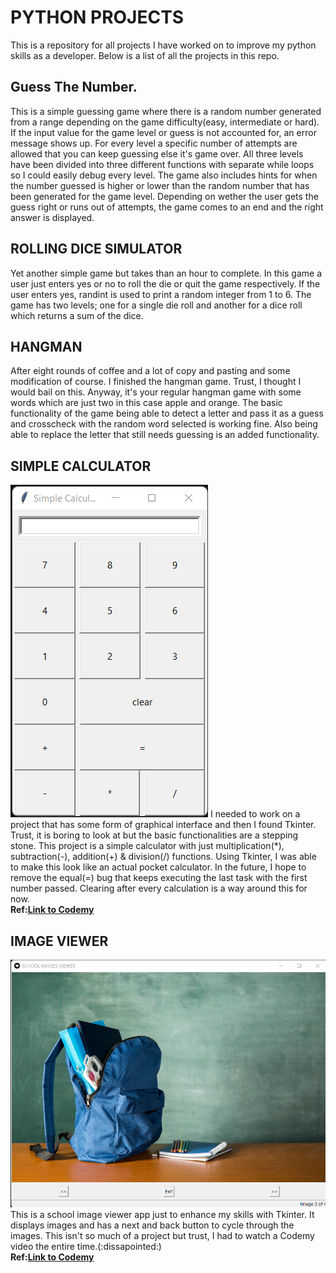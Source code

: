 # PYTHON PROJECTS
This is a repository for all projects I have worked on to improve my python skills as a developer.
Below is a list of all the projects in this repo.
## Guess The Number.
This is a simple guessing game where there is a random number generated from a range depending on the game difficulty(easy, intermediate or hard). If the input value for the game level or guess is not accounted for, an error message shows up. For every level a specific number of attempts are allowed that you can keep guessing else it's game over. All three levels have been divided into three different functions with separate while loops so I could easily debug every level. The game also includes hints for when the number guessed is higher or lower than the random number that has been generated for the game level. Depending on wether the user gets the guess right or runs out of attempts, the game comes to an end and the right answer is displayed.

## ROLLING DICE SIMULATOR
Yet another simple game but takes than an hour to complete. In this game a user just enters yes or no to roll the die or quit the game respectively. If the user enters yes, randint is used to print a random integer from 1 to 6. The game has two levels; one for a single die roll and another for a dice roll which returns a sum of the dice.

## HANGMAN
After eight rounds of coffee and a lot of copy and pasting and some modification of course. I finished the hangman game. Trust, I thought I would bail on this. Anyway, it's your regular hangman game with some words which are just two in this case apple and orange. The basic functionality of the game being able to detect a letter and pass it as a guess and crosscheck with the random word selected is working fine. Also being able to replace the letter that still needs guessing is an added functionality.

## SIMPLE CALCULATOR
![Simple Calculator Screenshot](Simple_calculator/calculator_screenshot.png)
I needed to work on a project that has some form of graphical interface and then I found Tkinter. Trust, it is boring to look at but the basic functionalities are a stepping stone. This project is a simple calculator with just multiplication(*), subtraction(-), addition(+) & division(/) functions. Using Tkinter, I was able to make this look like an actual pocket calculator. In the future, I hope to remove the equal(=) bug that keeps executing the last task with the first number passed. Clearing after every calculation is a way around this for now.<br>
<strong>Ref:[Link to Codemy](https://codemy.com/)</strong>    

## IMAGE VIEWER
![Image Viewer Screenshot](Image_viewer/image_viewer_screenshot.png)
This is a school image viewer app just to enhance my skills with Tkinter. It displays images and has a next and back button to cycle through the images. This isn't so much of a project but trust, I had to watch a Codemy video the entire time.(:dissapointed:)<br>
<strong>Ref:[Link to Codemy](https://codemy.com/)</strong>    
